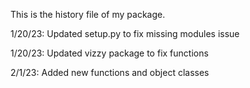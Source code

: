 This is the history file of my package.

1/20/23: Updated setup.py to fix missing modules issue

1/20/23: Updated vizzy package to fix functions

2/1/23: Added new functions and object classes
